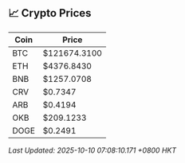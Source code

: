 ## 📈 Crypto Prices

| Coin | Price |
| ---- | ----- |
| BTC | $121674.3100 |
| ETH | $4376.8430 |
| BNB | $1257.0708 |
| CRV | $0.7347 |
| ARB | $0.4194 |
| OKB | $209.1233 |
| DOGE | $0.2491 |

_Last Updated: 2025-10-10 07:08:10.171 +0800 HKT_